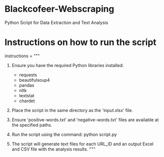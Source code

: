 # Blackcofeer-Webscraping
Python Script for Data Extraction and Text Analysis
# Instructions on how to run the script
instructions = """
1. Ensure you have the required Python libraries installed:
   - requests
   - beautifulsoup4
   - pandas
   - nltk
   - textstat
   - chardet

2. Place the script in the same directory as the 'input.xlsx' file.

3. Ensure 'positive-words.txt' and 'negative-words.txt' files are available at the specified paths.

4. Run the script using the command:
   python script.py

5. The script will generate text files for each URL_ID and an output Excel and CSV file with the analysis results.
"""
